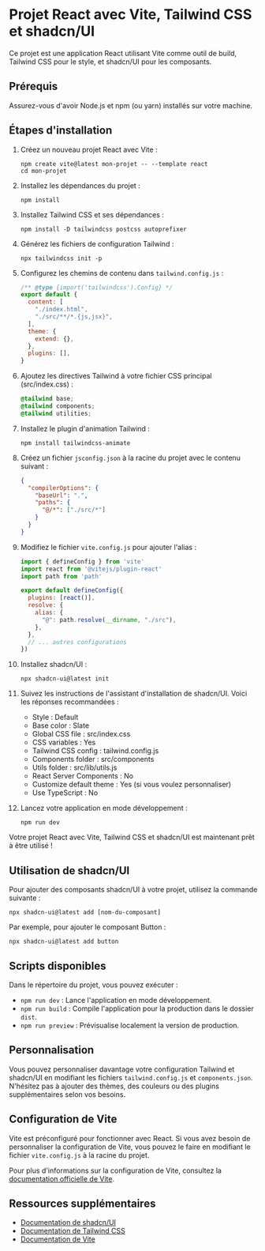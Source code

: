 # Projet React avec Vite, Tailwind CSS et shadcn/UI

Ce projet est une application React utilisant Vite comme outil de build, Tailwind CSS pour le style, et shadcn/UI pour les composants.

## Prérequis

Assurez-vous d'avoir Node.js et npm (ou yarn) installés sur votre machine.

## Étapes d'installation

1. Créez un nouveau projet React avec Vite :
   ```
   npm create vite@latest mon-projet -- --template react
   cd mon-projet
   ```

2. Installez les dépendances du projet :
   ```
   npm install
   ```

3. Installez Tailwind CSS et ses dépendances :
   ```
   npm install -D tailwindcss postcss autoprefixer
   ```

4. Générez les fichiers de configuration Tailwind :
   ```
   npx tailwindcss init -p
   ```

5. Configurez les chemins de contenu dans `tailwind.config.js` :
   ```javascript
   /** @type {import('tailwindcss').Config} */
   export default {
     content: [
       "./index.html",
       "./src/**/*.{js,jsx}",
     ],
     theme: {
       extend: {},
     },
     plugins: [],
   }
   ```

6. Ajoutez les directives Tailwind à votre fichier CSS principal (src/index.css) :
   ```css
   @tailwind base;
   @tailwind components;
   @tailwind utilities;
   ```

7. Installez le plugin d'animation Tailwind :
   ```
   npm install tailwindcss-animate
   ```

8. Créez un fichier `jsconfig.json` à la racine du projet avec le contenu suivant :
   ```json
   {
     "compilerOptions": {
       "baseUrl": ".",
       "paths": {
         "@/*": ["./src/*"]
       }
     }
   }
   ```

9. Modifiez le fichier `vite.config.js` pour ajouter l'alias :
   ```javascript
   import { defineConfig } from 'vite'
   import react from '@vitejs/plugin-react'
   import path from 'path'

   export default defineConfig({
     plugins: [react()],
     resolve: {
       alias: {
         "@": path.resolve(__dirname, "./src"),
       },
     },
     // ... autres configurations
   })
   ```

10. Installez shadcn/UI :
    ```
    npx shadcn-ui@latest init
    ```

11. Suivez les instructions de l'assistant d'installation de shadcn/UI. Voici les réponses recommandées :
    - Style : Default
    - Base color : Slate
    - Global CSS file : src/index.css
    - CSS variables : Yes
    - Tailwind CSS config : tailwind.config.js
    - Components folder : src/components
    - Utils folder : src/lib/utils.js
    - React Server Components : No
    - Customize default theme : Yes (si vous voulez personnaliser)
    - Use TypeScript : No

12. Lancez votre application en mode développement :
    ```
    npm run dev
    ```

Votre projet React avec Vite, Tailwind CSS et shadcn/UI est maintenant prêt à être utilisé !

## Utilisation de shadcn/UI

Pour ajouter des composants shadcn/UI à votre projet, utilisez la commande suivante :

```
npx shadcn-ui@latest add [nom-du-composant]
```

Par exemple, pour ajouter le composant Button :

```
npx shadcn-ui@latest add button
```

## Scripts disponibles

Dans le répertoire du projet, vous pouvez exécuter :

- `npm run dev` : Lance l'application en mode développement.
- `npm run build` : Compile l'application pour la production dans le dossier `dist`.
- `npm run preview` : Prévisualise localement la version de production.

## Personnalisation

Vous pouvez personnaliser davantage votre configuration Tailwind et shadcn/UI en modifiant les fichiers `tailwind.config.js` et `components.json`. N'hésitez pas à ajouter des thèmes, des couleurs ou des plugins supplémentaires selon vos besoins.

## Configuration de Vite

Vite est préconfiguré pour fonctionner avec React. Si vous avez besoin de personnaliser la configuration de Vite, vous pouvez le faire en modifiant le fichier `vite.config.js` à la racine du projet.

Pour plus d'informations sur la configuration de Vite, consultez la [documentation officielle de Vite](https://vitejs.dev/config/).

## Ressources supplémentaires

- [Documentation de shadcn/UI](https://ui.shadcn.com/)
- [Documentation de Tailwind CSS](https://tailwindcss.com/docs)
- [Documentation de Vite](https://vitejs.dev/guide/)
